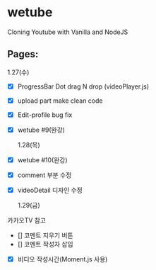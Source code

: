 # wetube

Cloning Youtube with Vanilla and NodeJS

## Pages:

1.27(수)

- [x] ProgressBar Dot drag N drop (videoPlayer.js)
- [x] upload part make clean code
- [x] Edit-profile bug fix
- [x] wetube #9(완강)

  1.28(목)

- [x] wetube #10(완강)
- [x] comment 부분 수정
- [x] videoDetail 디자인 수정

  1.29(금)

카카오TV 참고

- [] 코멘트 지우기 버튼
- [] 코멘트 작성자 삽입
- [x] 비디오 작성시간(Moment.js 사용)
